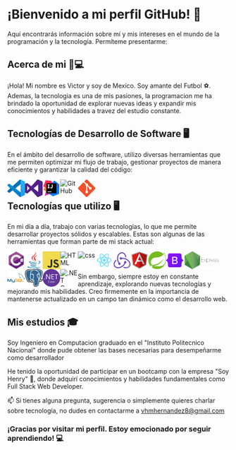 # ¡Bienvenido a mi perfil GitHub! 👋
Aquí encontrarás información sobre mí y mis intereses en el mundo de la programación y la tecnología. Permíteme presentarme:

## Acerca de mi 👦💻

¡Hola! Mi nombre es Victor y soy de Mexico. Soy amante del Futbol ⚽. Ademas, la tecnologia es una de mis pasiones, la programacion me ha brindado la oportunidad de explorar nuevas ideas y expandir mis conocimientos y habilidades a travez del estudio constante. 



## Tecnologías de Desarrollo de Software 🖥️
En el ámbito del desarrollo de software, utilizo diversas herramientas que me permiten optimizar mi flujo de trabajo, gestionar proyectos de manera eficiente y garantizar la calidad del código:


<img align="left" alt="VSCode" style="width: 40px; height: 40px;" src="https://raw.githubusercontent.com/devicons/devicon/master/icons/vscode/vscode-original.svg" />

<img align="left" alt="Visual Studio" style="width: 40px; height: 40px;" src="https://raw.githubusercontent.com/devicons/devicon/master/icons/visualstudio/visualstudio-plain.svg" />

<img align="left" alt="IntelliJ IDEA" style="width: 40px; height: 40px;" src="https://raw.githubusercontent.com/devicons/devicon/master/icons/intellij/intellij-original.svg" />

<img align="left" alt="GitHub" style="width: 40px; height: 40px;" src="https://img.icons8.com/nolan/64/github.png" />

<img align="left" alt="Git" style="width: 40px; height: 40px;" src="https://raw.githubusercontent.com/devicons/devicon/master/icons/git/git-original.svg" />

<br>

## Tecnologías que utilizo 🖥️
En mi día a día, trabajo con varias tecnologías, lo que me permite desarrollar proyectos sólidos y escalables. Estas son algunas de las herramientas que forman parte de mi stack actual:

<img align="left" alt="C#" style="width: 40px; height: 40px;" src="https://raw.githubusercontent.com/devicons/devicon/master/icons/csharp/csharp-original.svg" />

<img align="left" alt="Java" style="width: 40px; height: 40px;" src="https://raw.githubusercontent.com/devicons/devicon/master/icons/java/java-original.svg" />


<img align="left" alt="javascript" style="width: 40px; height: 40px;"
src="https://raw.githubusercontent.com/github/explore/80688e429a7d4ef2fca1e82350fe8e3517d3494d/topics/javascript/javascript.png" />

<img align="left" alt="HTML" style="width: 40px; height: 40px;" src="https://img.icons8.com/color/48/html-5--v1.png" />

<img align="left" alt="css" style="width: 40px; height: 40px;"
src="https://img.icons8.com/color/48/000000/css3.png" />

<img align="left" alt="react" style="width: 40px; height: 40px;"
src="https://raw.githubusercontent.com/github/explore/80688e429a7d4ef2fca1e82350fe8e3517d3494d/topics/react/react.png" />

<img align="left" alt="redux" style="width: 40px; height: 40px;"
src="https://raw.githubusercontent.com/github/explore/80688e429a7d4ef2fca1e82350fe8e3517d3494d/topics/redux/redux.png" />

<img align="left" alt="Angular" style="width: 40px; height: 40px;" src="https://raw.githubusercontent.com/devicons/devicon/master/icons/angularjs/angularjs-original.svg" />

<img align="left" alt="Spring Boot" style="width: 40px; height: 40px;" src="https://raw.githubusercontent.com/devicons/devicon/master/icons/spring/spring-original.svg" />

<img align="left" alt="Bootstrap" style="width: 40px; height: 40px;" src="https://raw.githubusercontent.com/devicons/devicon/master/icons/bootstrap/bootstrap-original.svg" />

<img align="left" alt="nodejs" style="width: 40px; height: 40px;"
src="https://raw.githubusercontent.com/github/explore/80688e429a7d4ef2fca1e82350fe8e3517d3494d/topics/nodejs/nodejs.png" />

<img align="left" alt="postgresql" style="width: 40px; height: 40px;"
src="https://raw.githubusercontent.com/github/explore/80688e429a7d4ef2fca1e82350fe8e3517d3494d/topics/express/express.png" />

<img align="left" alt="MySQL" style="width: 40px; height: 40px;" 
src="https://raw.githubusercontent.com/devicons/devicon/master/icons/mysql/mysql-original-wordmark.svg" />

<img align="left" alt="postgresql" style="width: 40px; height: 40px;"
src="https://raw.githubusercontent.com/github/explore/80688e429a7d4ef2fca1e82350fe8e3517d3494d/topics/postgresql/postgresql.png" />

<img align="left" alt=".NET Core" style="width: 40px; height: 40px;" src="https://raw.githubusercontent.com/devicons/devicon/master/icons/dotnetcore/dotnetcore-original.svg" />

<img align="left" alt=".NET Core" style="width: 40px; height: 40px;" src="https://img.icons8.com/color/48/000000/net-core.png" />




<br>
<br>

Sin embargo, siempre estoy en constante aprendizaje, explorando nuevas tecnologías y mejorando mis habilidades. Creo firmemente en la importancia de mantenerse actualizado en un campo tan dinámico como el desarrollo web.

## Mis estudios 🎓

Soy Ingeniero en Computacion graduado en el "Instituto Politecnico Nacional"  donde pude obtener las bases necesarias para desempeñarme como desarrollador

He tenido la oportunidad de participar en un bootcamp con la empresa "Soy Henry" 🚀, donde adquirí conocimientos y habilidades fundamentales como Full Stack Web Developer. 



📫 Si tienes alguna pregunta, sugerencia o simplemente quieres charlar sobre tecnología, no dudes en contactarme a vhmhernandez8@gmail.com


### ¡Gracias por visitar mi perfil. Estoy emocionado por seguir aprendiendo! 💻
